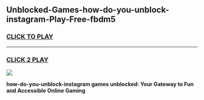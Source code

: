 
## Unblocked-Games-how-do-you-unblock-instagram-Play-Free-fbdm5
<h3>
<a href="https://premium76.site?title=how-do-you-unblock-instagram&ref=12A">CLICK TO PLAY</a></h3>
<hr>

<h3>
<a href="https://premium76.site?title=how-do-you-unblock-instagram&ref=12A">CLICK 2 PLAY</a>
  
</h3>

<a href="https://premium76.site?title=how-do-you-unblock-instagram&ref=12A"><img src="https://clearcache.store/games.png"></a>


**how-do-you-unblock-instagram games unblocked: Your Gateway to Fun and Accessible Online Gaming**
